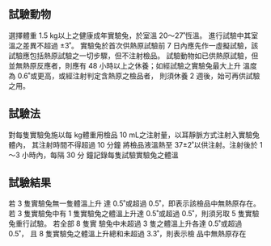 ## 試驗動物
選擇體重 1.5 kg以上之健康成年實驗兔，於室溫 20～27˚恆溫。
進行試驗中其室溫之差異不超過 ±3˚。 
實驗兔於首次供熱原試驗前 7 日內應先作一虛擬試驗，該試驗應包括熱原試驗之一切步驟，但不注射檢品。 試驗動物如已供熱原試驗，但並無熱原反應者，則應有 48 小時以上之休養；如經試驗之實驗兔最大上升 溫度為 0.6˚或更高，或經注射判定含熱原之檢品者， 則須休養 2 週後，始可再供試驗之用。
## 試驗法
對每隻實驗兔施以每 kg體重用檢品 10 mL之注射量，以耳靜脈方式注射入實驗兔體內， 其注射時間不得超過 10 分鐘
將檢品液溫熱至 37±2˚以供注射。注射後於 1～3 小時內，每隔 30 分 鐘記錄每隻試驗實驗兔之體溫
## 試驗結果
若 3 隻實驗兔無一隻體溫上升 達 0.5˚或超過 0.5˚，即表示該檢品中無熱原存在。
若 3 隻實驗兔中有 1 隻實驗兔之體溫上升達 0.5˚或超過 0.5˚，則須另取 5 隻實驗兔重行試驗。
若全部 8 隻實 驗兔中未超過 3 隻之體溫上升各達 0.5˚或超過 0.5˚， 且 8 隻實驗兔之體溫上升總和未超過 3.3˚，則表示檢 品中無熱原存在